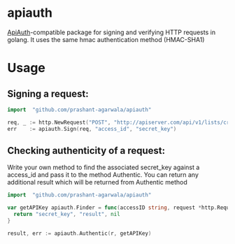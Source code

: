 # apiauth
[ApiAuth][]-compatible package for signing and verifying HTTP requests in golang.
It uses the same hmac authentication method (HMAC-SHA1)
# Usage

Signing a request:
--
~~~go
import 	"github.com/prashant-agarwala/apiauth"

req, _ := http.NewRequest("POST", "http://apiserver.com/api/v1/lists/create.json",payload)
err    := apiauth.Sign(req, "access_id", "secret_key")
~~~

Checking authenticity of a request:
--
Write your own method to find the associated secret_key against a access_id and pass it to the method Authentic. You can return any additional result which will be returned from Authentic method
~~~go
import 	"github.com/prashant-agarwala/apiauth"

var getAPIKey apiauth.Finder = func(accessID string, request *http.Request) (string, interface{}, error) {
  return "secret_key", "result", nil
}

result, err := apiauth.Authentic(r, getAPIKey)
~~~

[ApiAuth]: https://github.com/mgomes/api_auth
